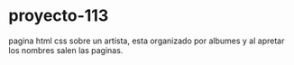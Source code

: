 # proyecto-113
pagina html css sobre un artista, esta organizado por albumes y al apretar los nombres salen las paginas.
